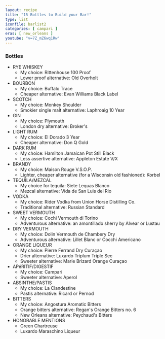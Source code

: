```yaml
---
layout: recipe
title: "15 Bottles to Build your Bar!"
type: list
iconfile: barlist2
categories: [ campari ]
eras: [ new_orleans ]
youtube: "v=7Z_mZ6wq1Rw"
---
```


### Bottles

- RYE WHISKEY
    - My choice: Rittenhouse 100 Proof
    - Lower proof alternative: Old Overholt
- BOURBON
    - My choice: Buffalo Trace
    - Cheaper alternative: Evan Williams Black Label
- SCOTCH
    - My choice: Monkey Shoulder
    - Smokier single malt alternative: Laphroaig 10 Year
- GIN
    - My choice: Plymouth
    - London dry alternative: Broker's
- LIGHT RUM
    - My choice: El Dorado 3 Year
    - Cheaper alternative: Don Q Gold
- DARK RUM
    - My choice: Hamilton Jamaican Pot Still Black
    - Less assertive alternative: Appleton Estate V/X
- BRANDY
    - My choice: Maison Rouge V.S.O.P.
    - Lighter, cheaper alternative (for a Wisconsin old fashioned): Korbel
- TEQUILA/MEZCAL
    - My choice for tequila: Siete Lequas Blanco
    - Mezcal alternative: Vida de San Luis del Rio
- VODKA
    - My choice: Rider Vodka from Union Horse Distilling Co.
    - Traditional alternative: Russian Standard
- SWEET VERMOUTH
    - My choice: Cochi Vermouth di Torino
    - Adventurous alternative: an amontillado sherry by Alvear or Lustau
- DRY VERMOUTH
    - My choice: Dolin Vermouth de Chambery Dry
    - Adventurous alternative: Lillet Blanc or Cocchi Americano
- ORANGE LIQUEUR
    - My choice: Pierre Ferrand Dry Cura&ccedil;ao
    - Drier alternative: Luxardo Triplum Triple Sec
    - Sweeter alternative: Marie Brizard Orange Cura&ccedil;ao
- AP&eacute;RITIF/DIGESTIF
    - My choice: Campari
    - Sweeter alternative: Aperol
- ABSINTHE/PASTIS
    - My choice: La Clandestine
    - Pastis alternative: Ricard or Pernod
- BITTERS
    - My choice: Angostura Aromatic Bitters
    - Orange bitters alternative: Regan's Orange Bitters no. 6
    - New Orleans alternative: Peychaud's Bitters
- HONORABLE MENTIONS
    - Green Chartreuse
    - Luxardo Maraschino Liqueur
